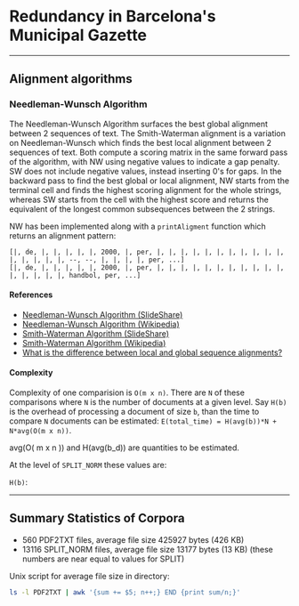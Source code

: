 # Redundancy in Barcelona's Municipal Gazette

----
## Alignment algorithms

### Needleman-Wunsch Algorithm

The Needleman-Wunsch Algorithm surfaces the best global alignment between 2 sequences of text. The Smith-Waterman alignment is a variation on Needleman-Wunsch which finds the best local alignment between 2 sequences of text. Both compute a scoring matrix in the same forward pass of the algorithm, with NW using negative values to indicate a gap penalty. SW does not include negative values, instead inserting 0's for gaps. In the backward pass to find the best global or local alignment, NW starts from the terminal cell and finds the highest scoring alignment for the whole strings, whereas SW starts from the cell with the highest score and returns the equivalent of the longest common subsequences between the 2 strings. 

NW has been implemented along with a `printAligment` function which returns an alignment pattern:

```
[|, de, |, |, |, |, |, 2000, |, per, |, |, |, |, |, |, |, |, |, |, |, |, |, |, |, |, --, --, |, |, |, |, per, ...]
[|, de, |, |, |, |, |, 2000, |, per, |, |, |, |, |, |, |, |, |, |, |, |, |, |, |, |, handbol, per, ...]
```

#### References

* [Needleman-Wunsch Algorithm (SlideShare)](http://www.slideshare.net/avrilcoghlan/the-needleman-wunsch-algorithm)
* [Needleman-Wunsch Algorithm (Wikipedia)](https://en.wikipedia.org/wiki/Needleman%E2%80%93Wunsch_algorithm)
* [Smith-Waterman Algorithm (SlideShare)](http://www.slideshare.net/avrilcoghlan/the-smith-waterman-algorithm)
* [Smith-Waterman Algorithm (Wikipedia)](https://en.wikipedia.org/wiki/Smith–Waterman_algorithm)
* [What is the difference between local and global sequence alignments?](http://biology.stackexchange.com/questions/11263/what-is-the-difference-between-local-and-global-sequence-alignments)

#### Complexity

Complexity of one comparision is `O(m x n)`. There are `N` of these comparisons where `N` is the number of documents at a given level. Say `H(b)` is the overhead of processing a document of size `b`, than the time to compare `N` documents can be estimated: `E(total_time) = H(avg(b))*N + N*avg(O(m x n))`.

avg(O( m x n )) and H(avg(b_d)) are quantities to be estimated.

At the level of `SPLIT_NORM` these values are:

`H(b)`: 

----
## Summary Statistics of Corpora

* 560 PDF2TXT files, average file size 425927 bytes (426 KB)
* 13116 SPLIT_NORM files, average file size 13177 bytes (13 KB) (these numbers are near equal to values for SPLIT)

Unix script for average file size in directory:

```bash
ls -l PDF2TXT | awk '{sum += $5; n++;} END {print sum/n;}'
```


